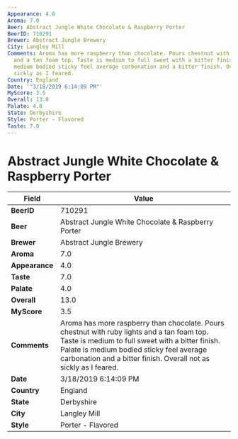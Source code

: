 ```yaml
---
Appearance: 4.0
Aroma: 7.0
Beer: Abstract Jungle White Chocolate & Raspberry Porter
BeerID: 710291
Brewer: Abstract Jungle Brewery
City: Langley Mill
Comments: Aroma has more raspberry than chocolate. Pours chestnut with ruby lights
  and a tan foam top. Taste is medium to full sweet with a bitter finish. Palate is
  medium bodied sticky feel average carbonation and a bitter finish. Overall not as
  sickly as I feared.
Country: England
Date: '"3/18/2019 6:14:09 PM"'
MyScore: 3.5
Overall: 13.0
Palate: 4.0
State: Derbyshire
Style: Porter - Flavored
Taste: 7.0
---
```


# Abstract Jungle White Chocolate & Raspberry Porter

| Field         | Value |
|---------------|-------|
| **BeerID** | 710291 |
| **Beer** | Abstract Jungle White Chocolate & Raspberry Porter |
| **Brewer** | Abstract Jungle Brewery |
| **Aroma** | 7.0 |
| **Appearance** | 4.0 |
| **Taste** | 7.0 |
| **Palate** | 4.0 |
| **Overall** | 13.0 |
| **MyScore** | 3.5 |
| **Comments** | Aroma has more raspberry than chocolate. Pours chestnut with ruby lights and a tan foam top. Taste is medium to full sweet with a bitter finish. Palate is medium bodied sticky feel average carbonation and a bitter finish. Overall not as sickly as I feared. |
| **Date** | 3/18/2019 6:14:09 PM |
| **Country** | England |
| **State** | Derbyshire |
| **City** | Langley Mill |
| **Style** | Porter - Flavored |
